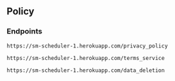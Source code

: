 ## Policy

### Endpoints

``https://sm-scheduler-1.herokuapp.com/privacy_policy``

``https://sm-scheduler-1.herokuapp.com/terms_service``

``https://sm-scheduler-1.herokuapp.com/data_deletion``

